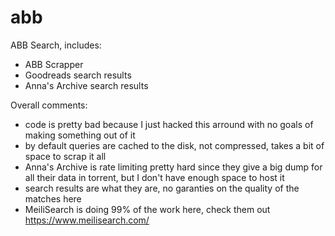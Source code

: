 # abb

ABB Search, includes:
  - ABB Scrapper
  - Goodreads search results
  - Anna's Archive search results

Overall comments:
  - code is pretty bad because I just hacked this arround with no goals of making something out of it
  - by default queries are cached to the disk, not compressed, takes a bit of space to scrap it all
  - Anna's Archive is rate limiting pretty hard since they give a big dump for all their data in torrent, but I don't have enough space to host it
  - search results are what they are, no garanties on the quality of the matches here
  - MeiliSearch is doing 99% of the work here, check them out <https://www.meilisearch.com/>
